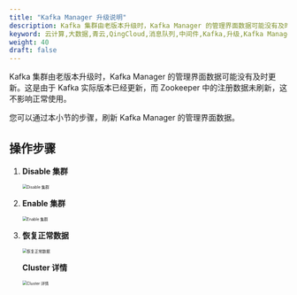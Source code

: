 ```yaml
---
title: "Kafka Manager 升级说明"
description: Kafka 集群由老版本升级时，Kafka Manager 的管理界面数据可能没有及时更新。这是由于 Kafka 实际版本已经更新，而 Zookeeper 中的注册数据未刷新，这不影响正常使用。
keyword: 云计算,大数据,青云,QingCloud,消息队列,中间件,Kafka,升级,Kafka Manager
weight: 40
draft: false
---
```


Kafka 集群由老版本升级时，Kafka Manager 的管理界面数据可能没有及时更新。这是由于 Kafka 实际版本已经更新，而 Zookeeper 中的注册数据未刷新，这不影响正常使用。

您可以通过本小节的步骤，刷新 Kafka Manager 的管理界面数据。

## 操作步骤

1. **Disable 集群**

   <img src="../../../_images/disable_cluster.png" alt="Disable 集群" style="zoom:50%;" />
   

2. **Enable 集群**

   <img src="../../../_images/enable_cluster.png" alt="Enable 集群" style="zoom:50%;" />

3. **恢复正常数据**

   <img src="../../../_images/recover_data.png" alt="恢复正常数据" style="zoom:50%;" />

   **Cluster 详情**

   <img src="../../../_images/cluster_info.png" alt="Cluster 详情" style="zoom:50%;" />